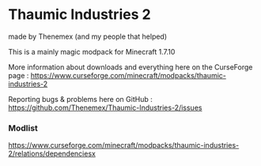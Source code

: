# Thaumic Industries 2
made by Thenemex (and my people that helped)

This is a mainly magic modpack for Minecraft 1.7.10

More information about downloads and everything here on the CurseForge page : https://www.curseforge.com/minecraft/modpacks/thaumic-industries-2

Reporting bugs & problems here on GitHub : https://github.com/Thenemex/Thaumic-Industries-2/issues

### Modlist
https://www.curseforge.com/minecraft/modpacks/thaumic-industries-2/relations/dependenciesx